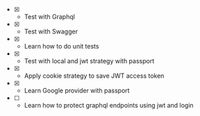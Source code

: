 - [x] - Test with Graphql
- [x] - Test with Swagger
- [x] - Learn how to do unit tests
- [x] - Test with local and jwt strategy with passport
- [x] - Apply cookie strategy to save JWT access token
- [x] - Learn Google provider with passport
- [ ] - Learn how to protect graphql endpoints using jwt and login

